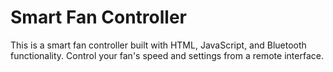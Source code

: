 # Smart Fan Controller

This is a smart fan controller built with HTML, JavaScript, and Bluetooth functionality. Control your fan's speed and settings from a remote interface.
